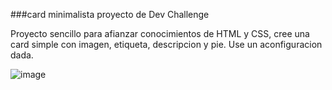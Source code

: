 ###card minimalista proyecto de Dev Challenge

Proyecto sencillo para afianzar conocimientos de HTML y CSS, cree una card simple con imagen, etiqueta, descripcion y  pie.
Use un aconfiguracion dada.

![image](https://github.com/user-attachments/assets/61f0b967-40a7-4862-94b7-325d4c1d60d8)

